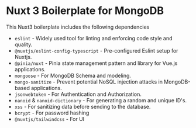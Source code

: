 # Nuxt 3 Boilerplate for MongoDB
This Nuxt3 boilerplate includes the following dependencies

- `eslint` - Widely used tool for linting and enforcing code style and quality.
- `@nuxtjs/eslint-config-typescript` - Pre-configured Eslint setup for Nuxtjs.
- `@pinia/nuxt` - Pinia state management pattern and library for Vue.js applications.
- `mongoose` - For MongoDB Schema and modeling.
- `mongo-sanitize` - Prevent potential NoSQL injection attacks in MongoDB-based applications.
- `jsonwebtoken` - For Authentication and Authorization.
- `nanoid` & `nanoid-dictionary` - For generating a random and unique ID's.
- `xss` - For sanitizing data before sending to the database.
- `bcrypt` - For password hashing
- `@nuxtjs/tailwindcss` - For UI